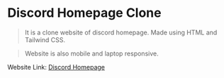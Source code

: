 # Discord Homepage Clone

> It is a clone website of discord homepage. Made using HTML and Tailwind CSS.

> Website is also mobile and laptop responsive.

Website Link: [Discord Homepage](https://main--gleeful-llama-5d18be.netlify.app/)